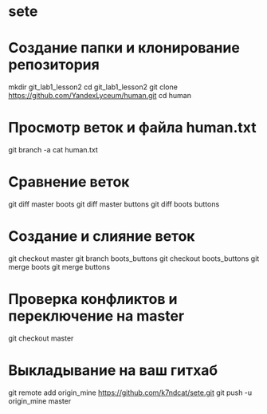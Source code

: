 # sete
# Создание папки и клонирование репозитория
mkdir git_lab1_lesson2
cd git_lab1_lesson2
git clone https://github.com/YandexLyceum/human.git
cd human

# Просмотр веток и файла human.txt
git branch -a
cat human.txt

# Сравнение веток
git diff master boots
git diff master buttons
git diff boots buttons

# Создание и слияние веток
git checkout master
git branch boots_buttons
git checkout boots_buttons
git merge boots
git merge buttons

# Проверка конфликтов и переключение на master
git checkout master

# Выкладывание на ваш гитхаб
git remote add origin_mine https://github.com/k7ndcat/sete.git
git push -u origin_mine master
